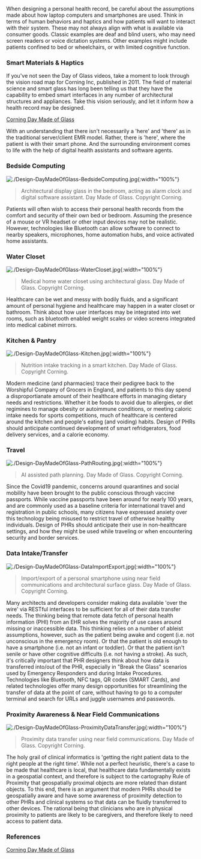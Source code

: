 When designing a personal health record, be careful about the assumptions made about how laptop computers and smartphones are used.  Think in terms of human behaviors and haptics and how patients will want to interact with their system.  These may not always align with what is available via consumer goods.  Classic examples are deaf and blind users, who may need screen readers or voice dictation systems.  Other examples might include patients confined to bed or wheelchairs, or with limited cognitive function.  


### Smart Materials & Haptics

If you've not seen the Day of Glass videos, take a moment to look through the vision road map for Corning Inc, published in 2011.  The field of material science and smart glass has long been telling us that they have the capability to embed smart interfaces in any number of architectural structures and appliances.  Take this vision seriously, and let it inform how a health record may be designed.  

[Corning Day Made of Glass](https://www.youtube.com/watch?v=6Cf7IL_eZ38)      

With an understanding that there isn't necessarily a 'here' and 'there' as in the traditional server/client EMR model.  Rather, there is 'here', where the patient is with their smart phone.  And the surrounding environment comes to life with the help of digital health assistants and software agents.

### Bedside Computing
![./Design-DayMadeOfGlass-BedsideComputing.jpg](./Design-DayMadeOfGlass-BedsideComputing.jpg){:width="100%"}
> Architectural display glass in the bedroom, acting as alarm clock and digital software assistant.   Day Made of Glass.  Copyright Corning.

Patients will often wish to access their personal health records from the comfort and security of their own bed or bedroom.  Assuming the presence of a mouse or VR headset or other input devices may not be realistic.  However, technologies like Bluetooth can allow software to connect to nearby speakers, microphones, home automation hubs, and voice activated home assistants.  


### Water Closet
![./Design-DayMadeOfGlass-WaterCloset.jpg](./Design-DayMadeOfGlass-WaterCloset.jpg){:width="100%"}
> Medical home water closet using architectural glass.   Day Made of Glass.  Copyright Corning.

Healthcare can be wet and messy with bodily fluids, and a significant amount of personal hygiene and healthcare may happen in a water closet or bathroom.  Think about how user interfaces may be integrated into wet rooms, such as bluetooth enabled weight scales or video screens integrated into medical cabinet mirrors.  


### Kitchen & Pantry
![./Design-DayMadeOfGlass-Kitchen.jpg](./Design-DayMadeOfGlass-Kitchen.jpg){:width="100%"}
> Nutrition intake tracking in a smart kitchen.  Day Made of Glass.  Copyright Corning.

Modern medicine (and pharmacies) trace their pedigree back to the Worshipful Company of Grocers in England, and patients to this day spend a disproportianate amount of their healthcare efforts in managing dietary needs and restrictions.  Whether it be foods to avoid due to allergies, or diet regimines to manage obesity or autoimmune conditions, or meeting caloric intake needs for sports competitions, much of healthcare is centered around the kitchen and people's eating (and voiding) habits.  Design of PHRs should anticipate continued development of smart refridgerators, food delivery services, and a calorie economy.

### Travel
![./Design-DayMadeOfGlass-PathRouting.jpg](./Design-DayMadeOfGlass-PathRouting.jpg){:width="100%"}
> AI assisted path planning.   Day Made of Glass.  Copyright Corning.

Since the Covid19 pandemic, concerns around quarantines and social mobility have been brought to the public conscious through vaccine passports.  While vaccine passports have been around for nearly 100 years, and are commonly used as a baseline criteria for international travel and registration in public schools, many citizens have expressed anxiety over this technology being misused to restrict travel of otherwise healthy individuals.  Design of PHRs should anticipate their use in non-healthcare settings, and how they might be used while traveling or when encountering security and border services.  

### Data Intake/Transfer
![./Design-DayMadeOfGlass-DataImportExport.jpg](./Design-DayMadeOfGlass-DataImportExport.jpg){:width="100%"}
> Import/export of a personal smartphone using near field communications and architectural surface glass.  Day Made of Glass.  Copyright Corning.

 Many architects and developers consider making data available 'over the wire' via RESTful interfaces to be sufficient for all of their data transfer needs.  The thinking being that remote data fetch of personal health information (PHI) from an EHR solves the majority of use cases around missing or inaccessible data.  This thinking relies on a number of ableist assumptions, however, such as the patient being awake and cogent (i.e. not unconscious in the emergency room).  Or that the patient is old enough to have a smartphone (i.e. not an infant or toddler).  Or that the patient isn't senile or have other cognitive difficults (i.e. not having a stroke).  As such, it's critically important that PHR designers think about how data is transferred into/out of the PHR, especially in "Break the Glass" scenarios used by Emergency Responders and during Intake Procedures.  Technologies like Bluetooth, NFC tags, QR codes (SMART Cards), and related technologies offer many design opportunities for streamlining the transfer of data at the point of care, without having to go to a computer terminal and search for URLs and juggle usernames and passwords.  

### Proximity Awareness & Near Field Communications
![./Design-DayMadeOfGlass-ProximityDataTransfer.jpg](./Design-DayMadeOfGlass-ProximityDataTransfer.jpg){:width="100%"}
> Proximity data transfer using near field communications.   Day Made of Glass.  Copyright Corning.

The holy grail of clinical informatics is 'getting the right patient data to the right people at the right time'.  While not a perfect heuristic, there's a case to be made that healthcare is local, that healthcare data fundamentally exists in a geospatial context, and therefore is subject to the cartography Rule of Proximity that geospatially proximal objects are more related than distant objects.  To this end, there is an argument that modern PHRs should be geospatially aware and have some awareness of proximity detection to other PHRs and clinical systems so that data can be fluidly transferred to other devices.  The rational being that clinicians who are in physical proximity to patients are  likely to be caregivers, and therefore likely to need access to patient data.  

### References  

[Corning Day Made of Glass](https://www.youtube.com/watch?v=6Cf7IL_eZ38)      

